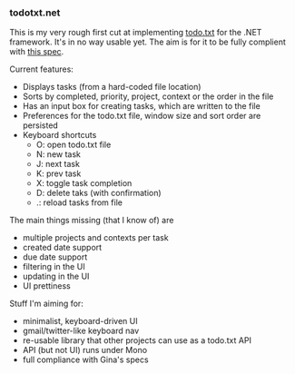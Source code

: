 ### todotxt.net

This is my very rough first cut at implementing [todo.txt](http://todotxt.com/) for the .NET framework. It's in no way usable yet. The aim is for it to be fully complient with [this spec](https://github.com/ginatrapani/todo.txt-touch/wiki/Todo.txt-File-Format). 

Current features:

 - Displays tasks (from a hard-coded file location)
 - Sorts by completed, priority, project, context or the order in the file
 - Has an input box for creating tasks, which are written to the file
 - Preferences for the todo.txt file, window size and sort order are persisted
 - Keyboard shortcuts
	- O: open todo.txt file
	- N: new task
	- J: next task
	- K: prev task
	- X: toggle task completion
	- D: delete taks (with confirmation)
	- .: reload tasks from file

The main things missing (that I know of) are

 - multiple projects and contexts per task
 - created date support
 - due date support
 - filtering in the UI
 - updating in the UI
 - UI prettiness

Stuff I'm aiming for:

 - minimalist, keyboard-driven UI
 - gmail/twitter-like keyboard nav
 - re-usable library that other projects can use as a todo.txt API
 - API (but not UI) runs under Mono
 - full compliance with Gina's specs